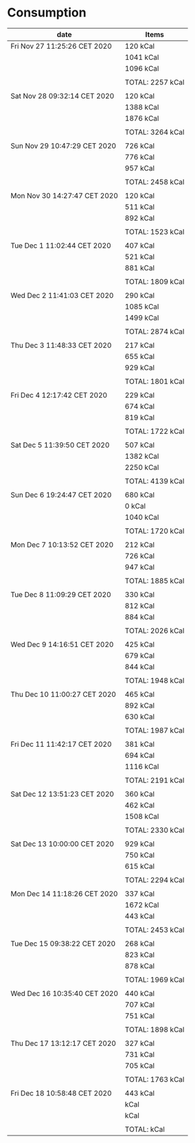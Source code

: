 #  **Consumption**
|            date                | Items                                               | 
|--------------------------------|-----------------------------------------------------|
|  Fri Nov 27 11:25:26 CET 2020  |  120 kCal                                           |
|                                |  1041 kCal                                          |
|                                |  1096 kCal                                          |
|                                |                                                     |
|                                |  TOTAL: 2257 kCal                                   |
|                                |                                                     |
|  Sat Nov 28 09:32:14 CET 2020  |  120 kCal                                           |
|                                |  1388 kCal                                          |
|                                |  1876 kCal                                          |
|                                |                                                     |
|                                |  TOTAL: 3264 kCal                                   |
|                                |                                                     |
|  Sun Nov 29 10:47:29 CET 2020  |  726 kCal                                           |
|                                |  776 kCal                                           |
|                                |  957 kCal                                           |
|                                |                                                     |
|                                |  TOTAL: 2458 kCal                                   |
|                                |                                                     |
|  Mon Nov 30 14:27:47 CET 2020  |  120 kCal                                           |
|                                |  511 kCal                                           |
|                                |  892 kCal                                           |
|                                |                                                     |
|                                |  TOTAL: 1523 kCal                                   |
|                                |                                                     |
|  Tue Dec  1 11:02:44 CET 2020  |  407 kCal                                           |
|                                |  521 kCal                                           |
|                                |  881 kCal                                           |
|                                |                                                     |
|                                |  TOTAL: 1809 kCal                                   |
|                                |                                                     |
|  Wed Dec  2 11:41:03 CET 2020  |  290 kCal                                           |
|                                |  1085 kCal                                          |
|                                |  1499 kCal                                          |
|                                |                                                     |
|                                |  TOTAL: 2874 kCal                                   |
|                                |                                                     |
|  Thu Dec  3 11:48:33 CET 2020  |  217 kCal                                           |
|                                |  655 kCal                                           |
|                                |  929 kCal                                           |
|                                |                                                     |
|                                |  TOTAL: 1801 kCal                                   |
|                                |                                                     |
|  Fri Dec  4 12:17:42 CET 2020  |  229 kCal                                           |
|                                |  674 kCal                                           |
|                                |  819 kCal                                           |
|                                |                                                     |
|                                |  TOTAL: 1722 kCal                                   |
|                                |                                                     |
|  Sat Dec  5 11:39:50 CET 2020  |  507 kCal                                           |
|                                |  1382 kCal                                          |
|                                |  2250 kCal                                          |
|                                |                                                     |
|                                |  TOTAL: 4139 kCal                                   |
|                                |                                                     |
|  Sun Dec  6 19:24:47 CET 2020  |  680 kCal                                           |
|                                |  0 kCal                                             |
|                                |  1040 kCal                                          |
|                                |                                                     |
|                                |  TOTAL: 1720 kCal                                   |
|                                |                                                     |
|  Mon Dec  7 10:13:52 CET 2020  |  212 kCal                                           |
|                                |  726 kCal                                           |
|                                |  947 kCal                                           |
|                                |                                                     |
|                                |  TOTAL: 1885 kCal                                   |
|                                |                                                     |
|  Tue Dec  8 11:09:29 CET 2020  |  330 kCal                                           |
|                                |  812 kCal                                           |
|                                |  884 kCal                                           |
|                                |                                                     |
|                                |  TOTAL: 2026 kCal                                   |
|                                |                                                     |
|  Wed Dec  9 14:16:51 CET 2020  |  425 kCal                                           |
|                                |  679 kCal                                           |
|                                |  844 kCal                                           |
|                                |                                                     |
|                                |  TOTAL: 1948 kCal                                   |
|                                |                                                     |
|  Thu Dec 10 11:00:27 CET 2020  |  465 kCal                                           |
|                                |  892 kCal                                           |
|                                |  630 kCal                                           |
|                                |                                                     |
|                                |  TOTAL: 1987 kCal                                   |
|                                |                                                     |
|  Fri Dec 11 11:42:17 CET 2020  |  381 kCal                                           |
|                                |  694 kCal                                           |
|                                |  1116 kCal                                          |
|                                |                                                     |
|                                |  TOTAL: 2191 kCal                                   |
|                                |                                                     |
|  Sat Dec 12 13:51:23 CET 2020  |  360 kCal                                           |
|                                |  462 kCal                                           |
|                                |  1508 kCal                                          |
|                                |                                                     |
|                                |  TOTAL: 2330 kCal                                   |
|                                |                                                     |
|  Sat Dec 13 10:00:00 CET 2020  |  929 kCal                                           |
|                                |  750 kCal                                           |
|                                |  615 kCal                                           |
|                                |                                                     |
|                                |  TOTAL: 2294 kCal                                   |
|                                |                                                     |
|  Mon Dec 14 11:18:26 CET 2020  |  337 kCal                                           |
|                                |  1672 kCal                                          |
|                                |  443 kCal                                           |
|                                |                                                     |
|                                |  TOTAL: 2453  kCal                                  |
|                                |                                                     |
|  Tue Dec 15 09:38:22 CET 2020  |  268 kCal                                           |
|                                |  823 kCal                                           |
|                                |  878 kCal                                           |
|                                |                                                     |
|                                |  TOTAL: 1969  kCal                                  |
|                                |                                                     |
|  Wed Dec 16 10:35:40 CET 2020  |  440 kCal                                           |
|                                |  707 kCal                                           |
|                                |  751 kCal                                           |
|                                |                                                     |
|                                |  TOTAL: 1898  kCal                                  |
|                                |                                                     |
|  Thu Dec 17 13:12:17 CET 2020  |  327 kCal                                           |
|                                |  731 kCal                                           |
|                                |  705 kCal                                           |
|                                |                                                     |
|                                |  TOTAL: 1763  kCal                                  |
|                                |                                                     |
|  Fri Dec 18 10:58:48 CET 2020  |  443 kCal                                           |
|                                |   kCal                                           |
|                                |   kCal                                           |
|                                |                                                     |
|                                |  TOTAL:   kCal                                  |
